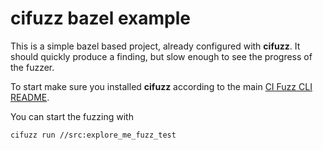 # cifuzz bazel example
This is a simple bazel based project, already configured with
**cifuzz**. It should quickly produce a finding, but slow enough to
see the progress of the fuzzer.

To start make sure you installed **cifuzz** according to the main [CI Fuzz CLI README](https://github.com/CodeIntelligenceTesting/cifuzz#installation).

You can start the fuzzing with
```bash
cifuzz run //src:explore_me_fuzz_test
```
